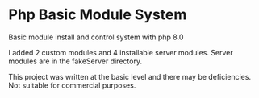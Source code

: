 # Php Basic Module System
 Basic module install and control system with php 8.0
 
I added 2 custom modules and 4 installable server modules.
Server modules are in the fakeServer directory.

This project was written at the basic level and there may be deficiencies. Not suitable for commercial purposes.
